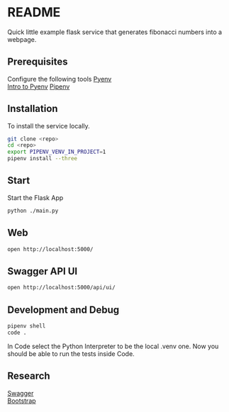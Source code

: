 # README
Quick little example flask service that generates fibonacci numbers into a webpage.
## Prerequisites
Configure the following tools
[Pyenv](https://github.com/pyenv/pyenv)  
[Intro to Pyenv](https://realpython.com/intro-to-pyenv/)
[Pipenv](https://realpython.com/pipenv-guide/)

## Installation
To install the service locally.

```sh
git clone <repo>
cd <repo>
export PIPENV_VENV_IN_PROJECT=1   
pipenv install --three
```

## Start
Start the Flask App

```sh
python ./main.py    
``` 

## Web

```sh
open http://localhost:5000/
```

## Swagger API UI

```sh
open http://localhost:5000/api/ui/
```

## Development and Debug

```sh
pipenv shell
code .
```
In Code select the Python Interpreter to be the local .venv one. 
Now you should be able to run the tests inside Code. 

## Research
[Swagger](https://github.com/zalando/connexion)  
[Bootstrap](https://getbootstrap.com/docs/4.4/getting-started/introduction/)  
